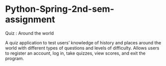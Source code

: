 # Python-Spring-2nd-sem-assignment

Quiz : Around the world

A quiz application to test users’ knowledge of history and places around the world
with different types of questions and levels of difficulty.
Allows users to register an account, log in, take quizzes, view scores, and exit the program.

